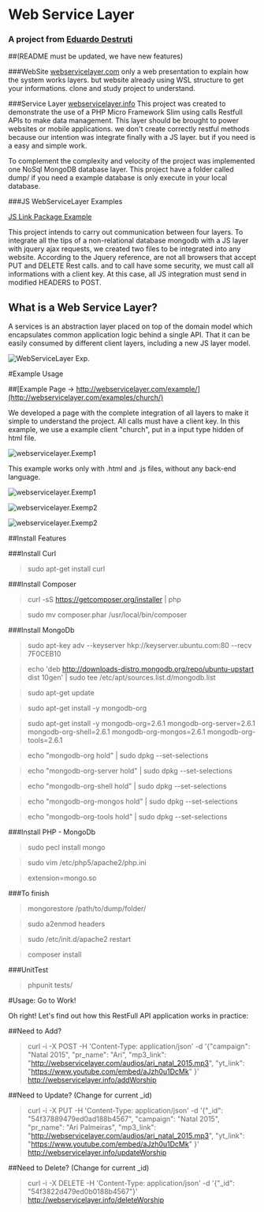 # Web Service Layer
### A project from [Eduardo Destruti](http://destruti.com/)

##(README must be updated, we have new features)

###WebSite [webservicelayer.com](http://webservicelayer.com/)
only a web presentation to explain how the system works layers.
but website already using WSL structure to get your informations. clone and study project to understand.

###Service Layer [webservicelayer.info](http://webservicelayer.info/)
This project was created to demonstrate the use of a PHP Micro Framework Slim using calls Restfull APIs to make data management.
This layer should be brought to power websites or mobile applications.
we don't create correctly restful methods because our intention was integrate finally with a JS layer. but if you need is a easy and simple work.

To complement the complexity and velocity of the project was implemented one NoSql MongoDB database layer.
This project have a folder called dump/
if you need a example database is only execute in your local database.

###JS WebServiceLayer Examples

[JS Link Package Example](http://webservicelayer.com/js/church/)

This project intends to carry out communication between four layers.
To integrate all the tips of a non-relational database mongodb with a JS layer with jquery ajax requests, we created two files to be integrated into any website.
According to the Jquery reference, are not all browsers that accept PUT and DELETE Rest calls.
and to call have some security, we must call all informations with a client key.
At this case, all JS integration must send in modified HEADERS to POST.

## What is a Web Service Layer?

A services is an abstraction layer placed on top of the domain model which encapsulates common application logic behind a single API.
That it can be easily consumed by different client layers, including a new JS layer model.

![WebServiceLayer Exp.](http://webservicelayer.com/img/v2/WebServiceLayer_explanation.png)

#Example Usage

##[Example Page -> http://webservicelayer.com/example/](http://webservicelayer.com/examples/church/)

We developed a page with the complete integration of all layers to make it simple to understand the project.
All calls must have a client key. In this example, we use a example client "church", put in a input type hidden of html file.

> <input type="hidden" id="hashClient" value="church">

![webservicelayer.Exemp1](http://webservicelayer.com/img/v2/html.png)

This example works only with .html and .js files, without any back-end language.

![webservicelayer.Exemp1](http://webservicelayer.com/img/ex_1.png)

![webservicelayer.Exemp2](http://webservicelayer.com/img/ex_2.png)

![webservicelayer.Exemp2](http://webservicelayer.com/img/ex_3.png)


##Install Features

###Install Curl
> sudo apt-get install curl

###Install Composer
> curl -sS https://getcomposer.org/installer | php

> sudo mv composer.phar /usr/local/bin/composer


###Install MongoDb
> sudo apt-key adv --keyserver hkp://keyserver.ubuntu.com:80 --recv 7F0CEB10

> echo 'deb http://downloads-distro.mongodb.org/repo/ubuntu-upstart dist 10gen' | sudo tee /etc/apt/sources.list.d/mongodb.list

> sudo apt-get update

> sudo apt-get install -y mongodb-org

> sudo apt-get install -y mongodb-org=2.6.1 mongodb-org-server=2.6.1 mongodb-org-shell=2.6.1 mongodb-org-mongos=2.6.1 mongodb-org-tools=2.6.1

> echo "mongodb-org hold" | sudo dpkg --set-selections

> echo "mongodb-org-server hold" | sudo dpkg --set-selections

> echo "mongodb-org-shell hold" | sudo dpkg --set-selections

> echo "mongodb-org-mongos hold" | sudo dpkg --set-selections

> echo "mongodb-org-tools hold" | sudo dpkg --set-selections

###Install PHP - MongoDb
> sudo pecl install mongo

> sudo vim /etc/php5/apache2/php.ini

> extension=mongo.so

###To finish

> mongorestore /path/to/dump/folder/

> sudo a2enmod headers

> sudo /etc/init.d/apache2 restart

> composer install

###UnitTest

>phpunit tests/



#Usage: Go to Work!

Oh right! Let's find out how this RestFull API application works in practice:

##Need to Add?
> curl -i -X POST -H 'Content-Type: application/json' -d '{"campaign": "Natal 2015", "pr_name": "Ari", "mp3_link": "http://webservicelayer.com/audios/ari_natal_2015.mp3", "yt_link": "https://www.youtube.com/embed/aJzh0u1DcMk" }' http://webservicelayer.info/addWorship

##Need to Update? (Change for current _id)
> curl -i -X PUT -H 'Content-Type: application/json' -d '{"_id": "54f37889479ed0ad188b4567", "campaign": "Natal 2015", "pr_name": "Ari Palmeiras", "mp3_link": "http://webservicelayer.com/audios/ari_natal_2015.mp3", "yt_link": "https://www.youtube.com/embed/aJzh0u1DcMk" }' http://webservicelayer.info/updateWorship

##Need to Delete? (Change for current _id)
> curl -i -X DELETE -H 'Content-Type: application/json' -d '{"_id": "54f3822d479ed0b0188b4567"}' http://webservicelayer.info/deleteWorship